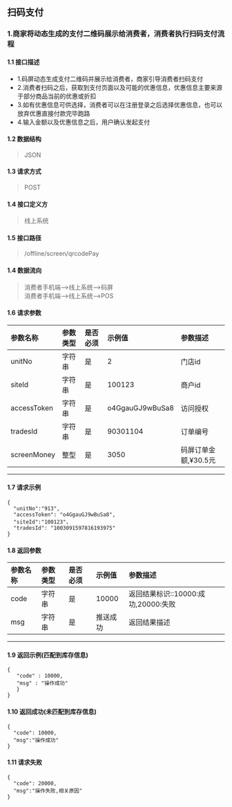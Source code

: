 ## 扫码支付
### 1.商家将动态生成的支付二维码展示给消费者，消费者执行扫码支付流程
#### 1.1 接口描述
* 1.码屏动态生成支付二维码并展示给消费者，商家引导消费者扫码支付
* 2.消费者扫码之后，获取到支付页面以及可能的优惠信息，优惠信息主要来源于部分商品当前的优惠或折扣
* 3.如有优惠信息可供选择，消费者可以在注册登录之后选择优惠信息，也可以放弃优惠直接付款完毕跑路
* 4.输入金额以及优惠信息之后，用户确认发起支付
#### 1.2 数据结构
> JSON
#### 1.3 请求方式
> POST
#### 1.4 接口定义方
> 线上系统
#### 1.5 接口路径
> /offline/screen/qrcodePay
#### 1.4 数据流向
> 消费者手机端-->线上系统-->码屏</br>
> 消费者手机端-->线上系统-->POS
#### 1.6 请求参数
| 参数名称 | 参数类型 | 是否必须 | 示例值 | 参数描述  |
| :---         |     :---      |     :--- | :--- | :--- |
| unitNo   | 字符串    | 是    | 2    | 门店id |
| siteId   | 字符串    | 是    | 100123    | 商户id |
| accessToken   | 字符串     | 是    | o4GgauGJ9wBuSa8    | 访问授权 |
| tradesId   | 字符串    | 是    |   90301104  | 订单编号 |
| screenMoney   | 整型    | 是    |   3050  | 码屏订单金额,¥30.5元 |
--------------------- 
#### 1.7 请求示例
```
{
  "unitNo":"913",
  "accessToken": "o4GgauGJ9wBuSa8",
  "siteId":"100123"，
  "tradesId": "1003091597816193975"
}
```
#### 1.8 返回参数
| 参数名称 | 参数类型 | 是否必须 | 示例值 | 参数描述  |
| :---  |   :-------    |    :---   | :---        | :---        |
| code   | 字符串     | 是            | 10000   |返回结果标识::10000:成功,20000:失败|
| msg   | 字符串     | 是    | 推送成功   |返回结果描述|
--------------------- 
#### 1.9 返回示例(匹配到库存信息)
 ``` 
{
    "code" : 10000,
    "msg" : "操作成功"
    }
}
```
#### 1.10 返回成功(未匹配到库存信息)
```
{
  "code": 10000,
  "msg":"操作成功"
}
```
#### 1.11 请求失败
```
{
  "code": 20000,
  "msg":"操作失败,相关原因"
}
```
